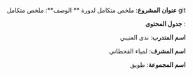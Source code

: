 <div dir = "rtl">

 git **عنوان المشروع**: ملخص متكامل لدورة 
 **
 الوصف**: ملخص متكامل 
 
: **جدول المحتوى**


**اسم المتدرب**: ندى العتيبي

 **اسم المشرف**: لمياء القحطاني

 **اسم المجموعة**: طويق
</div>
